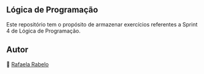 ## Lógica de Programação
Este repositório tem o propósito de armazenar exercícios referentes a Sprint 4 de Lógica de Programação.

## Autor
👻 [Rafaela Rabelo](https://linkedin.com/in/rafaelarsouza)
